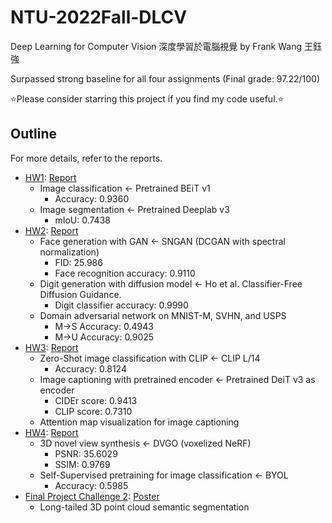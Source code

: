 # NTU-2022Fall-DLCV

Deep Learning for Computer Vision 深度學習於電腦視覺 by Frank Wang 王鈺強

Surpassed strong baseline for all four assignments (Final grade: 97.22/100)

⭐Please consider starring this project if you find my code useful.⭐

## Outline

For more details, refer to the reports.

- [HW1](./DLCV%20Fall%202022%20-%20hw1_intro.pdf): [Report](./HW1/hw1_r11944004.pdf)
  - Image classification ← Pretrained BEiT v1
    - Accuracy: 0.9360
  - Image segmentation ← Pretrained Deeplab v3
    - mIoU: 0.7438
- [HW2](./DLCV%20Fall%202022%20-%20hw2_intro.pdf): [Report](./HW2/hw2_r11944004.pdf)
  - Face generation with GAN ← SNGAN (DCGAN with spectral normalization)
    - FID: 25.986
    - Face recognition accuracy: 0.9110
  - Digit generation with diffusion model ← Ho et al. Classifier-Free Diffusion Guidance.
    - Digit classifier accuracy: 0.9990
  - Domain adversarial network on MNIST-M, SVHN, and USPS
    - M→S Accuracy: 0.4943
    - M→U Accuracy: 0.9025
- [HW3](./DLCV%20Fall%202022%20-%20hw3_intro.pdf): [Report](./HW3/hw3_r11944004.pdf)
  - Zero-Shot image classification with CLIP ← CLIP L/14
    - Accuracy: 0.8124
  - Image captioning with pretrained encoder ← Pretrained DeiT v3 as encoder
    - CIDEr score: 0.9413
    - CLIP score: 0.7310
  - Attention map visualization for image captioning
- [HW4](./DLCV%20Fall%202022%20-%20hw4_intro.pdf): [Report](./HW4/hw4_r11944004.pdf)
  - 3D novel view synthesis ← DVGO (voxelized NeRF)
    - PSNR: 35.6029
    - SSIM: 0.9769
  - Self-Supervised pretraining for image classification ← BYOL
    - Accuracy: 0.5985
- [Final Project Challenge 2](DLCV%20Fall%202022%20-%20Final%20Project%20Intro.pdf): [Poster](./final-project-challenge-2--group-talkingtome/poster.pdf)
  - Long-tailed 3D point cloud semantic segmentation
